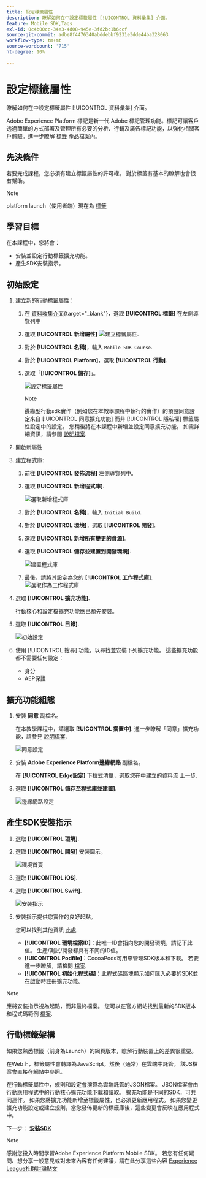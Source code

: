 ```yaml
---
title: 設定標籤屬性
description: 瞭解如何在中設定標籤屬性 [!UICONTROL 資料彙集] 介面。
feature: Mobile SDK,Tags
exl-id: 0c4b00cc-34e3-4d08-945e-3fd2bc1b6ccf
source-git-commit: adbe8f4476340abddebbf9231e3dde44ba328063
workflow-type: tm+mt
source-wordcount: '715'
ht-degree: 10%

---
```


# 設定標籤屬性

瞭解如何在中設定標籤屬性 [!UICONTROL 資料彙集] 介面。

Adobe Experience Platform 標記是新一代 Adobe 標記管理功能。標記可讓客戶透過簡單的方式部署及管理所有必要的分析、行銷及廣告標記功能，以強化相關客戶體驗。進一步瞭解 [標籤](https://experienceleague.adobe.com/docs/experience-platform/tags/home.html) 產品檔案內。

## 先決條件

若要完成課程，您必須有建立標籤屬性的許可權。 對於標籤有基本的瞭解也會很有幫助。

>[!NOTE]
>
> platform launch（使用者端）現在為 [標籤](https://experienceleague.adobe.com/docs/experience-platform/tags/home.html?lang=zh-Hant)

## 學習目標

在本課程中，您將會：

* 安裝並設定行動標籤擴充功能。
* 產生SDK安裝指示。

## 初始設定

1. 建立新的行動標籤屬性：
   1. 在 [資料收集介面](https://experience.adobe.com/data-collection/){target="_blank"}，選取 **[!UICONTROL 標籤]** 在左側導覽列中
   1. 選取 **[!UICONTROL 新增屬性]**
      ![建立標籤屬性](assets/mobile-tags-new-property.png).
   1. 對於 **[!UICONTROL 名稱]**，輸入 `Mobile SDK Course`.
   1. 對於 **[!UICONTROL Platform]**，選取 **[!UICONTROL 行動]**.
   1. 選取「**[!UICONTROL 儲存]**」。

      ![設定標籤屬性](assets/mobile-tags-property-config.png)

      >[!NOTE]
      >
      > 邊緣型行動sdk實作（例如您在本教學課程中執行的實作）的預設同意設定來自 [!UICONTROL 同意擴充功能] 而非 [!UICONTROL 隱私權] 標籤屬性設定中的設定。 您稍後將在本課程中新增並設定同意擴充功能。 如需詳細資訊，請參閱 [說明檔案](https://developer.adobe.com/client-sdks/documentation/privacy-and-gdpr/).


1. 開啟新屬性
1. 建立程式庫:

   1. 前往 **[!UICONTROL 發佈流程]** 左側導覽列中。
   1. 選取 **[!UICONTROL 新增程式庫]**.

      ![選取新增程式庫](assets/mobile-tags-create-library.png)

   1. 對於 **[!UICONTROL 名稱]**，輸入 `Initial Build`.
   1. 對於 **[!UICONTROL 環境]**，選取 **[!UICONTROL 開發]**.
   1. 選取  **[!UICONTROL 新增所有變更的資源]**.
   1. 選取 **[!UICONTROL 儲存並建置到開發環境]**.

      ![建置程式庫](assets/mobile-tags-save-library.png)

   1. 最後，請將其設定為您的 **[!UICONTROL 工作程式庫]**.
      ![選取作為工作程式庫](assets/mobile-tags-working-library.png)
1. 選取 **[!UICONTROL 擴充功能]**.

   行動核心和設定檔擴充功能應已預先安裝。

1. 選取 **[!UICONTROL 目錄]**.

   ![初始設定](assets/mobile-tags-starting.png)

1. 使用 [!UICONTROL 搜尋] 功能，以尋找並安裝下列擴充功能。 這些擴充功能都不需要任何設定：
   * 身分
   * AEP保證

## 擴充功能組態

1. 安裝 **同意** 副檔名。

   在本教學課程中，請選取 **[!UICONTROL 擱置中]**. 進一步瞭解「同意」擴充功能，請參見 [說明檔案](https://developer.adobe.com/client-sdks/documentation/consent-for-edge-network/).

   ![同意設定](assets/mobile-tags-extension-consent.png)

1. 安裝 **Adobe Experience Platform邊緣網路** 副檔名。

   在 **[!UICONTROL Edge設定]** 下拉式清單，選取您在中建立的資料流 [上一步](create-datastream.md).

1. 選取 **[!UICONTROL 儲存至程式庫並建置]**.

   ![邊緣網路設定](assets/mobile-tags-extension-edge.png)


## 產生SDK安裝指示

1. 選取 **[!UICONTROL 環境]**.

1. 選取 **[!UICONTROL 開發]** 安裝圖示。

   ![環境首頁](assets/mobile-tags-environments.png)

1. 選取 **[!UICONTROL iOS]**.

1. 選取 **[!UICONTROL Swift]**.

   ![安裝指示](assets/mobile-tags-install-instructions.png)

1. 安裝指示提供您實作的良好起點。

   您可以找到其他資訊 [此處](https://developer.adobe.com/client-sdks/documentation/getting-started/get-the-sdk/).

   * **[!UICONTROL 環境檔案ID]**：此唯一ID會指向您的開發環境，請記下此值。 生產/測試/開發都具有不同的ID值。
   * **[!UICONTROL Podfile]**：CocoaPods可用來管理SDK版本和下載。 若要進一步瞭解，請檢閱 [檔案](https://cocoapods.org/).
   * **[!UICONTROL 初始化程式碼]**：此程式碼區塊顯示如何匯入必要的SDK並在啟動時註冊擴充功能。

>[!NOTE]
>應將安裝指示視為起點，而非最終檔案。 您可以在官方網站找到最新的SDK版本和程式碼範例 [檔案](https://developer.adobe.com/client-sdks/documentation/).

## 行動標籤架構

如果您熟悉標籤（前身為Launch）的網頁版本，瞭解行動裝置上的差異很重要。

在Web上，標籤屬性會轉譯為JavaScript，然後（通常）在雲端中託管。 該JS檔案會直接在網站中參照。

在行動標籤屬性中，規則和設定會演算為雲端託管的JSON檔案。 JSON檔案會由行動應用程式中的行動核心擴充功能下載和讀取。 擴充功能是不同的SDK，可共同運作。 如果您將擴充功能新增至標籤屬性，也必須更新應用程式。 如果您變更擴充功能設定或建立規則，當您發佈更新的標籤庫後，這些變更會反映在應用程式中。

下一步： **[安裝SDK](install-sdks.md)**

>[!NOTE]
>
>感謝您投入時間學習Adobe Experience Platform Mobile SDK。 若您有任何疑問、想分享一般意見或對未來內容有任何建議，請在此分享這些內容 [Experience League社群討論貼文](https://experienceleaguecommunities.adobe.com/t5/adobe-experience-platform-launch/tutorial-discussion-implement-adobe-experience-cloud-in-mobile/td-p/443796)